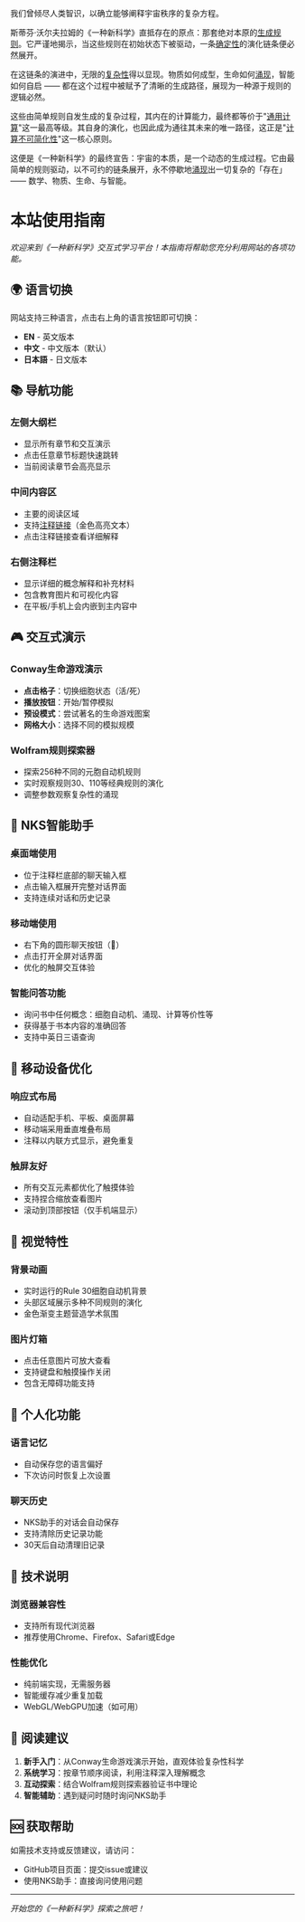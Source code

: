 我们曾倾尽人类智识，以确立能够阐释宇宙秩序的复杂方程。

斯蒂芬·沃尔夫拉姆的《一种新科学》直抵存在的原点：那套绝对本原的[生成规则](annotation:generative-rules)。它严谨地揭示，当这些规则在初始状态下被驱动，一条[确定性](annotation:determinism)的演化链条便必然展开。

在这链条的演进中，无限的[复杂性](annotation:complexity)得以显现。物质如何成型，生命如何[涌现](annotation:emergence)，智能如何自启 —— 都在这个过程中被赋予了清晰的生成路径，展现为一种源于规则的逻辑必然。

这些由简单规则自发生成的复杂过程，其内在的计算能力，最终都等价于"[通用计算](annotation:computational-equivalence)"这一最高等级。其自身的演化，也因此成为通往其未来的唯一路径，这正是"[计算不可简化性](annotation:computational-irreducibility)"这一核心原则。

这便是《一种新科学》的最终宣告：宇宙的本质，是一个动态的生成过程。它由最简单的规则驱动，以不可约的链条展开，永不停歇地[涌现](annotation:emergence)出一切复杂的「存在」—— 数学、物质、生命、与智能。

# 本站使用指南

*欢迎来到《一种新科学》交互式学习平台！本指南将帮助您充分利用网站的各项功能。*

## 🌍 语言切换

网站支持三种语言，点击右上角的语言按钮即可切换：
- **EN** - 英文版本
- **中文** - 中文版本（默认）
- **日本語** - 日文版本

## 📚 导航功能

### 左侧大纲栏
- 显示所有章节和交互演示
- 点击任意章节标题快速跳转
- 当前阅读章节会高亮显示

### 中间内容区
- 主要的阅读区域
- 支持[注释链接](annotation:cellular-automata)（金色高亮文本）
- 点击注释链接查看详细解释

### 右侧注释栏
- 显示详细的概念解释和补充材料
- 包含教育图片和可视化内容
- 在平板/手机上会内嵌到主内容中

## 🎮 交互式演示

### Conway生命游戏演示
- **点击格子**：切换细胞状态（活/死）
- **播放按钮**：开始/暂停模拟
- **预设模式**：尝试著名的生命游戏图案
- **网格大小**：选择不同的模拟规模

### Wolfram规则探索器
- 探索256种不同的元胞自动机规则
- 实时观察规则30、110等经典规则的演化
- 调整参数观察复杂性的涌现

## 🤖 NKS智能助手

### 桌面端使用
- 位于注释栏底部的聊天输入框
- 点击输入框展开完整对话界面
- 支持连续对话和历史记录

### 移动端使用
- 右下角的圆形聊天按钮（💬）
- 点击打开全屏对话界面
- 优化的触屏交互体验

### 智能问答功能
- 询问书中任何概念：细胞自动机、涌现、计算等价性等
- 获得基于书本内容的准确回答
- 支持中英日三语查询

## 📱 移动设备优化

### 响应式布局
- 自动适配手机、平板、桌面屏幕
- 移动端采用垂直堆叠布局
- 注释以内联方式显示，避免重复

### 触屏友好
- 所有交互元素都优化了触摸体验
- 支持捏合缩放查看图片
- 滚动到顶部按钮（仅手机端显示）

## 🎨 视觉特性

### 背景动画
- 实时运行的Rule 30细胞自动机背景
- 头部区域展示多种不同规则的演化
- 金色渐变主题营造学术氛围

### 图片灯箱
- 点击任意图片可放大查看
- 支持键盘和触摸操作关闭
- 包含无障碍功能支持

## 💾 个人化功能

### 语言记忆
- 自动保存您的语言偏好
- 下次访问时恢复上次设置

### 聊天历史
- NKS助手的对话会自动保存
- 支持清除历史记录功能
- 30天后自动清理旧记录

## 🔧 技术说明

### 浏览器兼容性
- 支持所有现代浏览器
- 推荐使用Chrome、Firefox、Safari或Edge

### 性能优化
- 纯前端实现，无需服务器
- 智能缓存减少重复加载
- WebGL/WebGPU加速（如可用）

## 📖 阅读建议

1. **新手入门**：从Conway生命游戏演示开始，直观体验复杂性科学
2. **系统学习**：按章节顺序阅读，利用注释深入理解概念
3. **互动探索**：结合Wolfram规则探索器验证书中理论
4. **智能辅助**：遇到疑问时随时询问NKS助手

## 🆘 获取帮助

如需技术支持或反馈建议，请访问：
- GitHub项目页面：提交issue或建议
- 使用NKS助手：直接询问使用问题

---

*开始您的《一种新科学》探索之旅吧！*
